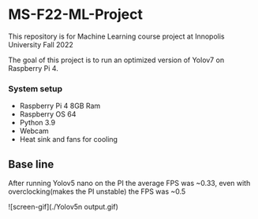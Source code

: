 # MS-F22-ML-Project
This repository is for Machine Learning course project at Innopolis University Fall 2022

The goal of this project is to run an optimized version of Yolov7 on Raspberry Pi 4.

### System setup
- Raspberry Pi 4 8GB Ram
- Raspberry OS 64
- Python 3.9
- Webcam
- Heat sink and fans for cooling

## Base line
After running Yolov5 nano on the PI the average FPS was ~0.33, even with overclocking(makes the PI unstable) the FPS was ~0.5

 
![screen-gif](./Yolov5n output.gif)
